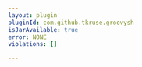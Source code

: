 ```yaml
---
layout: plugin
pluginId: com.github.tkruse.groovysh
isJarAvailable: true
error: NONE
violations: []

---
```

